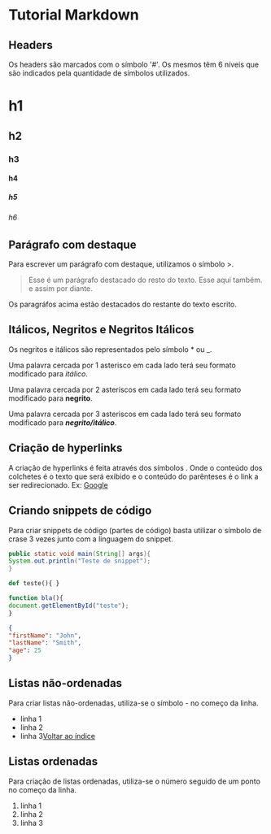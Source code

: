 # Tutorial Markdown

## Headers

Os headers são marcados com o símbolo '#'. Os mesmos têm 6 níveis que são indicados pela quantidade de símbolos utilizados.

# h1

## h2

### h3

#### h4

##### h5

###### h6

## Parágrafo com destaque
Para escrever um parágrafo com destaque, utilizamos o símbolo >.

> Esse é um parágrafo destacado do resto do texto. Esse aqui também. e assim por diante.

Os paragráfos acima estão destacados do restante do texto escrito.

## Itálicos, Negritos e Negritos Itálicos
Os negritos e itálicos são representados pelo símbolo * ou _.

Uma palavra cercada por 1 asterisco em cada lado terá seu formato modificado para _itálico_.

Uma palavra cercada por 2 asteriscos em cada lado terá seu formato modificado para **negrito**.

Uma palavra cercada por 3 asteriscos em cada lado terá seu formato modificado para **_negrito/itálico_**.

## Criação de hyperlinks

A criação de hyperlinks é feita através dos símbolos [](). Onde o conteúdo dos colchetes é o texto que será exibido e o conteúdo do parênteses é o link a ser redirecionado.
Ex: [Google](www.google.com)


## Criando snippets de código
Para criar snippets de código (partes de código) basta utilizar o símbolo de crase 3 vezes junto com a linguagem do snippet.
```java
public static void main(String[] args){
System.out.println("Teste de snippet");
}
```

```python
def teste(){ }
```

```javascript
function bla(){
document.getElementById("teste");
}
```

```json
{
"firstName": "John",
"lastName": "Smith",
"age": 25
}
```

## Listas não-ordenadas
Para criar listas não-ordenadas, utiliza-se o símbolo - no começo da linha.
- linha 1
- linha 2
- linha 3[Voltar ao índice](#índice)
## Listas ordenadas
Para criação de listas ordenadas, utiliza-se o número seguido de um ponto no começo da linha.
1. linha 1
2. linha 2
3. linha 3
